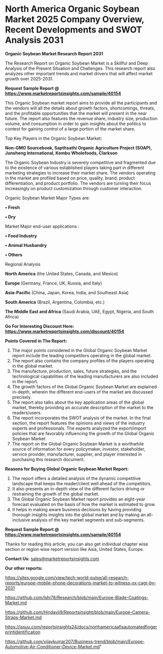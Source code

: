 # North America Organic Soybean Market 2025 Company Overview, Recent Developments and SWOT Analysis 2031

<strong>Organic Soybean Market Research Report 2031</strong>

The Research Report on Organic Soybean Market is a Skillful and Deep Analysis of the Present Situation and Challenges. This research report also analyzes other important trends and market drivers that will affect market growth over 2025-2031.

<strong>Request Sample Report @ <a href=https://www.marketreportsinsights.com/sample/40154>https://www.marketreportsinsights.com/sample/40154</a></strong>

This Organic Soybean market report aims to provide all the participants and the vendors will all the details about growth factors, shortcomings, threats, and the profitable opportunities that the market will present in the near future. The report also features the revenue share, industry size, production volume, and consumption in order to gain insights about the politics to contest for gaining control of a large portion of the market share.

Top Key Players in the Organic Soybean Market:

<strong>Non-GMO Sourcebook, Sapthsathi Organic Agriculture Project (SOAP), Junsheng International, Kombu Wholefoods, Clarkson</strong>

The Organic Soybean Industry is severely competitive and fragmented due to the existence of various established players taking part in different marketing strategies to increase their market share. The vendors operating in the market are profiled based on price, quality, brand, product differentiation, and product portfolio. The vendors are turning their focus increasingly on product customization through customer interaction.

Organic Soybean Market Major Types are:

<strong>•  Fresh

•  Dry</strong>

Market Major end-user applications :

<strong>•  Food Industry

•  Animal Husbandry

•  Others</strong>

Regional Analysis

</u><strong><b>North America</b></strong> (the United States, Canada, and Mexico)

<strong><b>Europe </b></strong>(Germany, France, UK, Russia, and Italy)

<strong><b>Asia-Pacific</b></strong> (China, Japan, Korea, India, and Southeast Asia)

<strong><b>South America</b></strong> (Brazil, Argentina, Colombia, etc.)

<strong><b>The Middle East and Africa</b></strong> (Saudi Arabia, UAE, Egypt, Nigeria, and South Africa)

<strong>Go For Interesting Discount Here: <a href=https://www.marketreportsinsights.com/discount/40154>https://www.marketreportsinsights.com/discount/40154</a></strong>

<strong>Points Covered in The Report:</strong>
<ol>
  <li>The major points considered in the Global Organic Soybean Market report include the leading competitors operating in the global market.</li>
  <li>The report also contains the company profiles of the players operating in the global market.</li>
  <li>The manufacture, production, sales, future strategies, and the technological capabilities of the leading manufacturers are also included in the report.</li>
  <li>The growth factors of the Global Organic Soybean Market are explained in-depth, wherein the different end-users of the market are discussed precisely.</li>
  <li>The report also talks about the key application areas of the global market, thereby providing an accurate description of the market to the readers/users.</li>
  <li>The report incorporates the SWOT analysis of the market. In the final section, the report features the opinions and views of the industry experts and professionals. The experts analyzed the export/import policies that are favorably influencing the growth of the Global Organic Soybean Market.</li>
  <li>The report on the Global Organic Soybean Market is a worthwhile source of information for every policymaker, investor, stakeholder, service provider, manufacturer, supplier, and player interested in purchasing this research document.</li>
</ol>
<strong>Reasons for Buying Global Organic Soybean Market Report:</strong>

<ol>
  <li>The report offers a detailed analysis of the dynamic competitive landscape that keeps the reader/client well ahead of the competitors.</li>
  <li>It also presents an in-depth view of the different factors driving or restraining the growth of the global market.</li>
  <li>The Global Organic Soybean Market report provides an eight-year forecast evaluated on the basis of how the market is estimated to grow.</li>
  <li>It helps in making aware business decisions by having providing thorough insights insights into the global market and by making an all-inclusive analysis of the key market segments and sub-segments.</li>
</ol>
<strong>Request Sample Report @ <a href=https://www.marketreportsinsights.com/sample/40154>https://www.marketreportsinsights.com/sample/40154</a></strong>


Thanks for reading this article; you can also get individual chapter wise section or region wise report version like Asia, United States, Europe.

<strong>Contact Us:</strong>
sales@marketreportsinsights.com

<strong>Our other reports:</strong>

<a href=https://sites.google.com/view/tech-world-pulse/all-research-reports/europe-mobile-phone-decorations-market-to-witness-xx-cagr-by-2031>https://sites.google.com/view/tech-world-pulse/all-research-reports/europe-mobile-phone-decorations-market-to-witness-xx-cagr-by-2031</a>

<a href=https://github.com/Ishi78/Research/blob/main/Europe-Blade-Coatings-Market.md>https://github.com/Ishi78/Research/blob/main/Europe-Blade-Coatings-Market.md</a>

<a href=https://github.com/Hindavii9/Reportsinsight/blob/main/Europe-Camera-Straps-Market.md>https://github.com/Hindavii9/Reportsinsight/blob/main/Europe-Camera-Straps-Market.md</a>

<a href=https://issuu.com/reportsinsights24/docs/northamericaafisautomatedfingerprintidentification>https://issuu.com/reportsinsights24/docs/northamericaafisautomatedfingerprintidentification</a>

<a href=https://github.com/vijaykumar207/Business-trend/blob/main/Europe-Automotive-Air-Conditioner-Device-Market.md>https://github.com/vijaykumar207/Business-trend/blob/main/Europe-Automotive-Air-Conditioner-Device-Market.md</a>"
